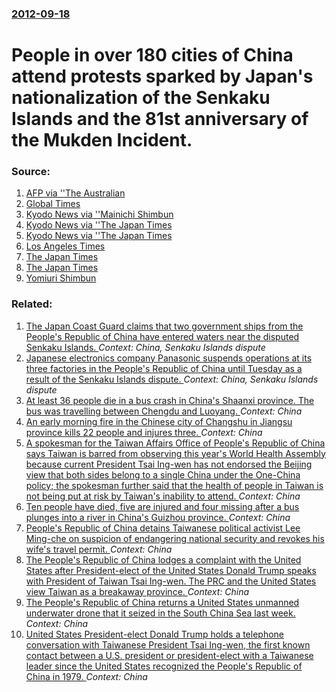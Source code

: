 ### [2012-09-18](/news/2012/09/18/index.md)

# People in over 180 cities of China attend protests sparked by Japan's nationalization of the Senkaku Islands and the 81st anniversary of the Mukden Incident. 




### Source:

1. [AFP via ''The Australian](http://www.theaustralian.com.au/news/world/anti-japan-protests-rock-china-on-anniversary/story-e6frg6so-1226476633270)
2. [Global Times](http://opinion.huanqiu.com/1152/2012-09/3131163.html)
3. [Kyodo News via ''Mainichi Shimbun](http://mainichi.jp/english/english/newsselect/news/20120918p2g00m0in079000c.html)
4. [Kyodo News via ''The Japan Times](http://www.japantimes.co.jp/text/nn20120918a5.html)
5. [Kyodo News via ''The Japan Times](http://www.japantimes.co.jp/text/nn20120918x1.html)
6. [Los Angeles Times](http://latimesblogs.latimes.com/world_now/2012/09/japanese-business-close-in-china-in-face-of-protests.html)
7. [The Japan Times](http://www.japantimes.co.jp/text/nn20120918x2.html)
8. [The Japan Times](http://www.japantimes.co.jp/text/nn20120918x3.html)
9. [Yomiuri Shimbun](http://www.yomiuri.co.jp/dy/national/T120918003823.htm)

### Related:

1. [The Japan Coast Guard claims that two government ships from the People's Republic of China have entered waters near the disputed Senkaku Islands. ](/news/2013/02/4/the-japan-coast-guard-claims-that-two-government-ships-from-the-people-s-republic-of-china-have-entered-waters-near-the-disputed-senkaku-isl.md) _Context: China, Senkaku Islands dispute_
2. [Japanese electronics company Panasonic suspends operations at its three factories in the People's Republic of China until Tuesday as a result of the Senkaku Islands dispute. ](/news/2012/09/17/japanese-electronics-company-panasonic-suspends-operations-at-its-three-factories-in-the-people-s-republic-of-china-until-tuesday-as-a-resul.md) _Context: China, Senkaku Islands dispute_
3. [At least 36 people die in a bus crash in China's Shaanxi province. The bus was travelling between Chengdu and Luoyang. ](/news/2017/08/10/at-least-36-people-die-in-a-bus-crash-in-china-s-shaanxi-province-the-bus-was-travelling-between-chengdu-and-luoyang.md) _Context: China_
4. [An early morning fire in the Chinese city of Changshu in Jiangsu province kills 22 people and injures three. ](/news/2017/07/16/an-early-morning-fire-in-the-chinese-city-of-changshu-in-jiangsu-province-kills-22-people-and-injures-three.md) _Context: China_
5. [A spokesman for the Taiwan Affairs Office of People's Republic of China says Taiwan is barred from observing this year's World Health Assembly because current President Tsai Ing-wen has not endorsed the Beijing view that both sides belong to a single China under the One-China policy; the spokesman further said that the health of people in Taiwan is not being put at risk by Taiwan's inability to attend. ](/news/2017/05/10/a-spokesman-for-the-taiwan-affairs-office-of-people-s-republic-of-china-says-taiwan-is-barred-from-observing-this-yearas-world-health-asse.md) _Context: China_
6. [Ten people have died, five are injured and four missing after a bus plunges into a river in China's Guizhou province. ](/news/2017/04/17/ten-people-have-died-five-are-injured-and-four-missing-after-a-bus-plunges-into-a-river-in-china-s-guizhou-province.md) _Context: China_
7. [People's Republic of China detains Taiwanese political activist Lee Ming-che on suspicion of endangering national security and revokes his wife's travel permit. ](/news/2017/04/10/people-s-republic-of-china-detains-taiwanese-political-activist-lee-ming-che-on-suspicion-of-endangering-national-security-and-revokes-his-w.md) _Context: China_
8. [The People's Republic of China lodges a complaint with the United States after President-elect of the United States Donald Trump speaks with President of Taiwan Tsai Ing-wen. The PRC and the United States view Taiwan as a breakaway province. ](/news/2016/12/3/the-people-s-republic-of-china-lodges-a-complaint-with-the-united-states-after-president-elect-of-the-united-states-donald-trump-speaks-with.md) _Context: China_
9. [The People's Republic of China returns a United States unmanned underwater drone that it seized in the South China Sea last week. ](/news/2016/12/20/the-people-s-republic-of-china-returns-a-united-states-unmanned-underwater-drone-that-it-seized-in-the-south-china-sea-last-week.md) _Context: China_
10. [United States President-elect Donald Trump holds a telephone conversation with Taiwanese President Tsai Ing-wen, the first known contact between a U.S. president or president-elect with a Taiwanese leader since the United States recognized the People's Republic of China in 1979. ](/news/2016/12/2/united-states-president-elect-donald-trump-holds-a-telephone-conversation-with-taiwanese-president-tsai-ing-wen-the-first-known-contact-bet.md) _Context: China_
